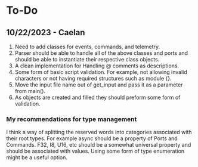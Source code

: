# To-Do

## 10/22/2023 - Caelan
1. Need to add classes for events, commands, and telemetry.
2. Parser should be able to handle all of the above classes and ports and should be able to instantiate their respective class objects.
3. A clean implementation for Handling @ comments as descriptions.
4. Some form of basic script validation. For example, not allowing invalid characters or not having required structures such as module {}.
5. Move the input file name out of get_input and pass it as a parameter from main().
6. As objects are created and filled they should preform some form of validation.

### My recommendations for type management
I think a way of splitting the reserved words into categories associated with their root types. For example async should be a property of Ports and Commands. F32, I8, U16, etc should be a somewhat universal property and should be associated with values. Using some form of type enumeration might be a useful option.